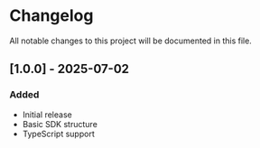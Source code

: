 # Changelog

All notable changes to this project will be documented in this file.

## [1.0.0] - 2025-07-02

### Added
- Initial release
- Basic SDK structure
- TypeScript support

<!-- Add your changes here using this format:

## [1.1.0] - YYYY-MM-DD

### Added
- New feature

### Changed
- Updated feature

### Fixed
- Bug fix

### Removed
- Deprecated feature
-->
